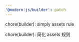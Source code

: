 ```yaml
---
'@modern-js/builder': patch
---
```


chore(builder): simply assets rule

chore(builder): 简化 assets 规则
